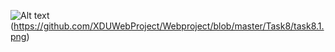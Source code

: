 ![Alt text](/path/to/img.jpg)(https://github.com/XDUWebProject/Webproject/blob/master/Task8/task8.1.png)
